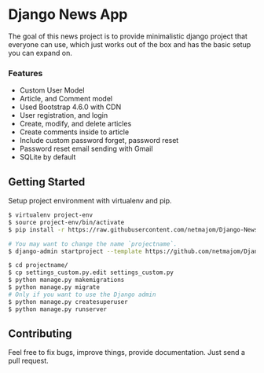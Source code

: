 # Django News App

The goal of this news project is to provide minimalistic django project  that everyone can use, which just works out of the box and has the basic setup you can expand on.

### Features

* Custom User Model
* Article, and Comment model
* Used Bootstrap 4.6.0 with CDN
* User registration, and login
* Create, modify, and delete articles
* Create comments inside to article
* Include custom password forget, password reset
* Password reset email sending with Gmail
* SQLite by default

## Getting Started

Setup project environment with virtualenv and pip.

```bash
$ virtualenv project-env
$ source project-env/bin/activate
$ pip install -r https://raw.githubusercontent.com/netmajom/Django-News-Project/master/requirements.txt

# You may want to change the name `projectname`.
$ django-admin startproject --template https://github.com/netmajom/Django-News-Project/archive/master.zip projectname

$ cd projectname/
$ cp settings_custom.py.edit settings_custom.py
$ python manage.py makemigrations
$ python manage.py migrate
# Only if you want to use the Django admin
$ python manage.py createsuperuser
$ python manage.py runserver
```

## Contributing

Feel free to fix bugs, improve things, provide documentation. Just send a pull request.